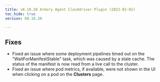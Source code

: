 ```yaml
---
title: v0.10.20 Armory Agent Clouddriver Plugin (2022-02-02)
toc_hide: true
version: 00.10.20

---
```


## Fixes

* Fixed an issue where some deployment pipelines timed out on the "WaitForManifestStable" task, which was caused by a stale cache. The status of the manifest is now read from a live call to the cluster.
* Fixed an issue where pod metrics, if available, were not shown in the UI when clicking on a pod on the **Clusters** page.